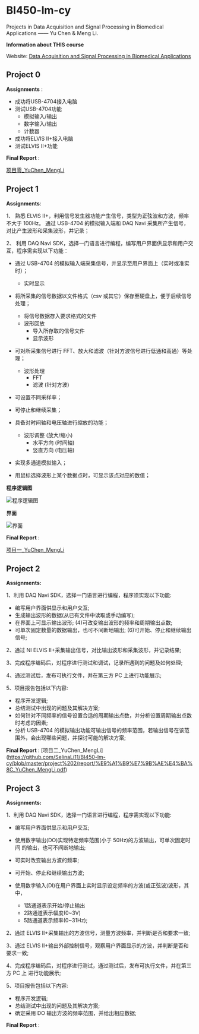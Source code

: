 # BI450-lm-cy
Projects in Data Acquisition and Signal Processing in Biomedical Applications —— Yu Chen &amp; Meng Li.


**Information about THIS course**

Website: [Data Acquisition and Signal Processing in Biomedical Applications](https://sjtucourse.github.io/BI450/)

## Project 0
**Assignments** :

* 成功将USB-4704接入电脑
* 测试USB-4704功能
  * 模拟输入/输出
  * 数字输入/输出
  * 计数器
* 成功将ELVIS II+接入电脑
* 测试ELVIS II+功能

**Final Report** : 

[项目零_YuChen_MengLi](https://github.com/SelinaLi11/BI450-lm-cy/blob/master/Project%200/%E9%A1%B9%E7%9B%AE%E9%9B%B6_YuChen_MengLi.pdf)


## Project 1
**Assignments**:

1、 熟悉 ELVIS II+，利用信号发生器功能产生信号，类型为正弦波和方波，频率不大于 100Hz。
   通过 USB-4704 的模拟输入端和 DAQ Navi 采集所产生信号，对比产生波形和采集波形，并记录；

2、 利用 DAQ Navi SDK，选择一门语言进行编程，编写用户界面供显示和用户交互，程序需实现以下功能：

* 通过 USB-4704 的模拟输入端采集信号，并显示至用户界面上（实时或准实时）；
  * 实时显示

* 将所采集的信号数据以文件格式（csv 或其它）保存至硬盘上，便于后续信号处理；
  * 将信号数据存入要求格式的文件
  * 波形回放
    * 导入所存取的信号文件
    * 显示波形
* 可对所采集信号进行 FFT、放大和滤波（针对方波信号进行低通和高通）等处理；
  * 波形处理
    * FFT
    * 滤波 (针对方波)
* 可设置不同采样率；
* 可停止和继续采集；
* 具备对时间轴和电压轴进行缩放的功能；
  * 波形调整 (放大/缩小)
    * 水平方向 (时间轴)
    * 竖直方向 (电压轴)
* 实现多通道模拟输入；
* 用鼠标选择波形上某个数据点时，可显示该点对应的数值；

**程序逻辑图**

![程序逻辑图](https://github.com/SelinaLi11/BI450-lm-cy/blob/master/Project%201/report/%E7%A8%8B%E5%BA%8F%E9%80%BB%E8%BE%91%E5%9B%BE.png)

**界面**

![界面](https://github.com/SelinaLi11/BI450-lm-cy/blob/master/Project%201/report/%E7%95%8C%E9%9D%A2.png)

**Final Report** : 

[项目一_YuChen_MengLi](https://github.com/SelinaLi11/BI450-lm-cy/blob/master/Project%201/report/%E9%A1%B9%E7%9B%AE%E4%B8%80_YuChen_MengLi.pdf)


## Project 2
**Assignments:** 

1、利用 DAQ Navi SDK，选择一门语言进行编程，程序须实现以下功能: 

* 编写用户界面供显示和用户交互; 
* 生成输出波形的数据(从已有文件中读取或手动编写); 
* 在界面上可显示输出波形; (4)可改变输出波形的频率和周期输出点数; 
* 可单次固定数量的数据输出，也可不间断地输出; (6)可开始、停止和继续输出信号;

2、通过 NI ELVIS II+采集输出信号，对比输出波形和采集波形，并记录结果; 

3、完成程序编码后，对程序进行测试和调试，记录所遇到的问题及如何处理; 

4、通过测试后，发布可执行文件，并在第三方 PC 上进行功能展示;

5、项目报告包括以下内容:

* 程序开发逻辑;
* 总结测试中出现的问题及其解决方案; 
* 如何针对不同频率的信号设置合适的周期输出点数，并分析设置周期输出点数时考虑的因素;
* 分析 USB-4704 的模拟输出功能可输出信号的频率范围，若输出信号在该范围外，会出现哪些问题，并探讨可能的解决方案;

**Final Report** : 
[项目二_YuChen_MengLi] (https://github.com/SelinaLi11/BI450-lm-cy/blob/master/project%202/report/%E9%A1%B9%E7%9B%AE%E4%BA%8C_YuChen_MengLi.pdf)

## Project 3
**Assignments:**

1、利用 DAQ Navi SDK，选择一门语言进行编程，程序需实现以下功能: 

* 编写用户界面供显示和用户交互; 

* 使用数字输出(DO)实现特定频率范围(小于 50Hz)的方波输出，可单次固定时间 的输出，也可不间断地输出;
* 可实时改变输出方波的频率;
* 可开始、停止和继续输出方波; 
* 使用数字输入(DI)在用户界面上实时显示设定频率的方波(或正弦波)波形，其中， 
  * 1路通道表示开始/停止输出
  * 2路通道表示幅度(0~3V)
  * 5路通道表示频率(0~31Hz);
 
2、通过 ELVIS II+采集输出的方波信号，测量方波频率，并判断是否和要求一致;

3、通过 ELVIS II+输出外部控制信号，观察用户界面显示的方波，并判断是否和要求一致;

4、完成程序编码后，对程序进行测试，通过测试后，发布可执行文件，并在第三方 PC 上 进行功能展示;

5、项目报告包括以下内容:

* 程序开发逻辑;
* 总结测试中出现的问题及其解决方案; 
* 确定采用 DO 输出方波的频率范围，并给出相应数据;

**Final Report** : 
